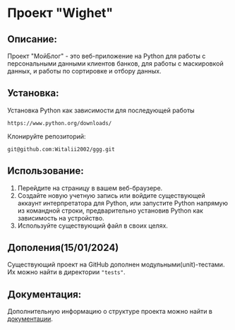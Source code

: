 # Проект "Wighet"

## Описание:

Проект "МойБлог" - это веб-приложение на Python для работы с персональными данными клиентов банков, для работы с маскировкой данных, и работы по сортировке и отбору данных.

## Установка:
Установка Python  как зависимости для последующей работы
```
https://www.python.org/downloads/
```

Клонируйте репозиторий:
```
git@github.com:Witalii2002/ggg.git
```
## Использование:

1. Перейдите на страницу в вашем веб-браузере.
2. Создайте новую учетную запись или войдите существующей аккаунт интерпретатора для Python, или запустите Python напрямую из командной строки, предварительно установив Python как зависимость на устройство.
3. Используйте существующий файл в своих целях.

## Дополения(15/01/2024)
Существующий проект на GitHub дополнен модульными(unit)-тестами.
Их можно найти в директории `"tests"`.

## Документация:

Дополнительную информацию о структуре проекта можно найти в [документации](https://github.com/Witalii2002/ggg).
